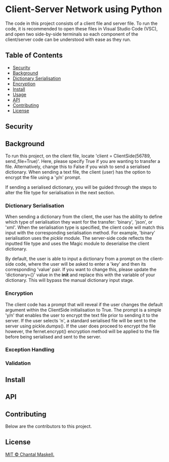 # Client-Server Network using Python

The code in this project consists of a client file and server file. To run the code, it is recommended to open these files in Visual Studio Code (VSC), and open two side-by-side terminals so each component of the client/server code can be understood with ease as they run.

## Table of Contents

- [Security](#security)
- [Background](#background)
- [Dictionary Serialisation](#pickle)
- [Encryption](#encryption)
- [Install](#install)
- [Usage](#usage)
- [API](#api)
- [Contributing](#contributing)
- [License](#license)

## Security

## Background

To run this project, on the client file, locate 'client = ClientSide(56789, send_file=True)'. Here, please specify True if you are wanting to transfer a file. Alternatively, change this to False if you wish to send a serialised dictionary. When sending a text file, the client (user) has the option to encrypt the file using a 'y/n' prompt.

If sending a serialised dictionary, you will be guided through the steps to alter the file type for serialisation in the next section.

### Dictionary Serialisation 

When sending a dictionary from the client, the user has the ability to define which type of serialisation they want for the transfer: 'binary', 'json', or 'xml'. When the serialisation type is specified, the client code will match this input with the corresponding serialisation method. For example, 'binary' serialisation uses the *pickle* module. The server-side code reflects the inputted file type and uses the Magic module to deserialise the client dictionary.

By default, the user is able to input a dictionary from a prompt on the client-side code, where the user will be asked to enter a 'key' and then its corresponding 'value' pair. If you want to change this, please update the 'dictionary={}' value in the __init__ and replace this with the variable of your dictionary. This will bypass the manual dictionary input stage.


### Encryption

The client code has a prompt that will reveal if the user changes the default argument within the ClientSide initialisation to True. The prompt is a simple 'y/n' that enables the user to encrypt the text file prior to sending it to the server. If the user selects 'n', a standard serialised file will be sent to the server using pickle.dumps(). If the user does proceed to encrypt the file however, the fernet.encrypt() encryption method will be applied to the file before being serialised and sent to the server.

### Exception Handling

### Validation

## Install

## API

## Contributing

Below are the contributors to this project.

## License

[MIT © Chantal Maskell.](../LICENSE)
